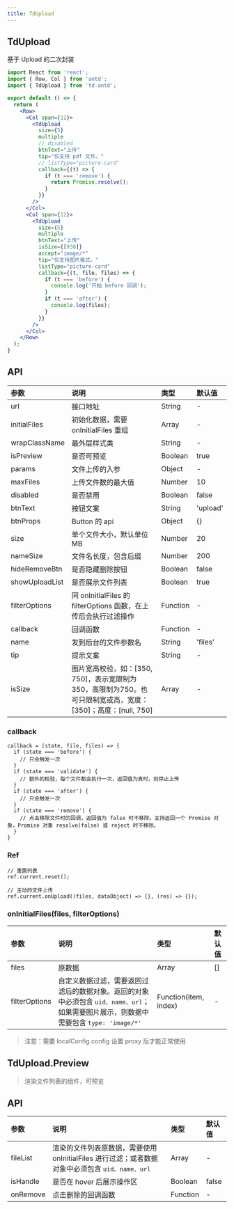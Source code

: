 ```yaml
---
title: TdUpload
---
```


## TdUpload

基于 Upload 的二次封装

```jsx
import React from 'react';
import { Row, Col } from 'antd';
import { TdUpload } from 'td-antd';

export default () => {
  return (
    <Row>
      <Col span={12}>
        <TdUpload
          size={5}
          multiple
          // disabled
          btnText="上传"
          tip="仅支持 pdf 文件。"
          // listType="picture-card"
          callback={(t) => {
            if (t === 'remove') {
              return Promise.resolve();
            }
          }}
        />
      </Col>
      <Col span={12}>
        <TdUpload
          size={5}
          multiple
          btnText="上传"
          isSize={[938]}
          accept="image/*"
          tip="仅支持图片格式。"
          listType="picture-card"
          callback={(t, file, files) => {
            if (t === 'before') {
              console.log('开始 before 回调');
            }
            if (t === 'after') {
              console.log(files);
            }
          }}
        />
      </Col>
    </Row>
  );
}
```

## API

|参数|说明|类型|默认值|
|:--|:--|:--|:--|
|url|接口地址|String|-|
|initialFiles|初始化数据，需要 onInitialFiles 重组|Array|-|
|wrapClassName|最外层样式类|String|-|
|isPreview|是否可预览|Boolean|true|
|params|文件上传的入参|Object|-|
|maxFiles|上传文件数的最大值|Number|10|
|disabled|是否禁用|Boolean|false|
|btnText|按钮文案|String|'upload'|
|btnProps|Button 的 api|Object|{}|
|size|单个文件大小，默认单位 MB|Number|20|
|nameSize|文件名长度，包含后缀|Number|200|
|hideRemoveBtn|是否隐藏删除按钮|Boolean|false|
|showUploadList|是否展示文件列表|Boolean|true|
|filterOptions|同 onInitialFiles 的 filterOptions 函数，在上传后会执行过滤操作|Function|-|
|callback|回调函数|Function|-|
|name|发到后台的文件参数名|String|'files'|
|tip|提示文案|String|-|
|isSize|图片宽高校验，如：[350, 750]，表示宽限制为350，高限制为750。也可只限制宽或高，宽度：[350]；高度：[null, 750]|Array|-|

### callback

```
callback = (state, file, files) => {
  if (state === 'before') {
    // 只会触发一次
  }
  if (state === 'validate') {
    // 额外的校验，每个文件都会执行一次，返回值为真时，则停止上传
  }
  if (state === 'after') {
    // 只会触发一次
  }
  if (state === 'remove') {
    // 点击移除文件时的回调，返回值为 false 时不移除。支持返回一个 Promise 对象，Promise 对象 resolve(false) 或 reject 时不移除。
  }
}
```

### Ref

```
// 重置列表
ref.current.reset();

// 主动的文件上传
ref.current.onUpload((files, dataObject) => {}, (res) => {});
```

### onInitialFiles(files, filterOptions)

|参数|说明|类型|默认值|
|:--|:--|:--|:--|
|files|原数据|Array|[]|
|filterOptions|自定义数据过滤，需要返回过滤后的数据对象。返回的对象中必须包含 `uid、name、url`；如果需要图片展示，则数据中需要包含 `type: 'image/*'`|Function(item, index)|-|

> 注意：需要 localConfig.config 设置 proxy 后才能正常使用

## TdUpload.Preview

> 渲染文件列表的组件，可预览

## API

|参数|说明|类型|默认值|
|:--|:--|:--|:--|
|fileList|渲染的文件列表原数据，需要使用 onInitialFiles 进行过滤；或者数据对象中必须包含 `uid、name、url`|Array|-|
|isHandle|是否在 hover 后展示操作区|Boolean|false|
|onRemove|点击删除的回调函数|Function|-|
